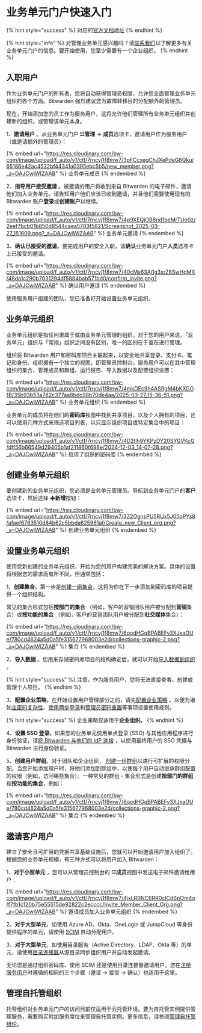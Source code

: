 # 业务单元门户快速入门

{% hint style="success" %}
对应的[官方文档地址](https://bitwarden.com/help/business-unit-portal-quick-start/)
{% endhint %}

{% hint style="info" %}
对管理业务单元感兴趣吗？请[联系我们](https://bitwarden.com/contact-sales/)以了解更多有关业务单元门户的信息。要开始使用，您至少需要有一个企业组织。
{% endhint %}

## 入职用户 <a href="#onboard-users" id="onboard-users"></a>

作为业务单元门户的所有者，您将自动获得管理员权限，允许您全面管理业务单元组织的各个方面。Bitwarden 强烈建议您为故障转移目的分配额外的管理员。

现在，开始添加您的员工作为服务用户，这将允许他们管理所有业务单元组织并创建新的组织，或管理该单元本身。

1、**邀请用户** 。从业务单元门户 **☷管理** → **成员**选项卡，邀请用户作为服务用户（或邀请额外的管理员）：

{% embed url="https://res.cloudinary.com/bw-com/image/upload/f_auto/v1/ctf/7rncvj1f8mw7/3pFCcxegChJXePdeG6Qku/65186e42ac4532bf44341a0395ebc5b5/new_member.png?_a=DAJCwlWIZAAB" %}
业务单元成员
{% endembed %}

2、**指导用户接受邀请** 。被邀请的用户将收到来自 Bitwarden 的电子邮件，邀请他们加入业务单元。请告知用户他们应该已收到邀请，并且他们需要使用现有的 Bitwarden 账户**登录**或**创建账户**以继续。

{% embed url="https://res.cloudinary.com/bw-com/image/upload/f_auto/v1/ctf/7rncvj1f8mw7/4p9XEQjOB8nd1beMrTUo0z/2eef7bcb01b850d8544caea5703f5821/Screenshot_2025-03-27_151609.png?_a=DAJCwlWIZAAB" %}
业务单元邀请
{% endembed %}

3、**确认已接受的邀请**。要完成用户的安全入职，请**确认**业务单元门户**人员**选项卡上已接受的邀请。

{% embed url="https://res.cloudinary.com/bw-com/image/upload/f_auto/v1/ctf/7rncvj1f8mw7/40cMs63Aj1g3xrZ8SwHqMX/48da1c290b7031294df5884bab571bd0/confirm_invite.png?_a=DAJCwlWIZAAB" %}
确认用户邀请
{% endembed %}

使用服务用户组建的团队，您已准备好开始设置业务单元组织。

## 业务单元组织 <a href="#business-unit-organizations" id="business-unit-organizations"></a>

业务单元组织是指任何隶属于或由业务单元管理的组织。对于您的用户来说，「业务单元」组织与「常规」组织之间没有区别，唯一的区别在于谁在进行管理。

组织将 Bitwarden 用户和密码库项目关联起来，以安全地共享登录、支付卡、笔记和身份。组织拥有一个独立的视图，即管理员控制台，服务用户可以在其中管理组织的集合、管理成员和群组、运行报告、导入数据以及配置组织设置：

{% embed url="https://res.cloudinary.com/bw-com/image/upload/f_auto/v1/ctf/7rncvj1f8mw7/4mkDEc9h4ASRgM4bKXGO1B/35b93b53a782c377aa8bdc98b70de4aa/2025-03-27_15-36-51.png?_a=DAJCwlWIZAAB" %}
业务单元组织
{% endembed %}

业务单元的成员将在他们的**密码库**视图中找到共享项目，以及个人拥有的项目，还可以使用几种方式来筛选项目列表，以只显示组织项目或特定集合中的项目：

{% embed url="https://res.cloudinary.com/bw-com/image/upload/f_auto/v1/ctf/7rncvj1f8mw7/4D2tlh9YKPzDY20SYGVKcG/dff56b66549d29405b1af211860f698e/2024-12-03_14-07-28.png?_a=DAJCwlWIZAAB" %}
启用了组织的密码库
{% endembed %}

## 创建业务单元组织 <a href="#create-a-business-unit-organization" id="create-a-business-unit-organization"></a>

要创建新的业务单元组织，您必须是业务单元管理员。导航到业务单元门户的**客户**选项卡，然后选择 ✚**新增**按钮：

{% embed url="https://res.cloudinary.com/bw-com/image/upload/f_auto/v1/ctf/7rncvj1f8mw7/3Z2OgnsPU5RUx5J05pPYs8/afaef6763510d84b62c5bbda625961af/Create_new_Client_org.png?_a=DAJCwlWIZAAB" %}
创建业务单元组织
{% endembed %}

## 设置业务单元组织 <a href="#setup-the-business-unit-organization" id="setup-the-business-unit-organization"></a>

使用您新创建的业务单元组织，开始为您的用户构建完美的解决方案。具体的设置将根据您的需求而有所不同，但通常包括：

1、**创建集合**。第一步是[创建一组集合](../../admin-console/organization-basics/about-collections.md#create-a-collection)，这将为你在下一步添加到密码库的项目提供一个组织结构。

常见的集合形式包括**按部门的集合** （例如，客户的营销团队用户被分配到**营销**集合）或**按功能的集合** （例如，客户的营销团队用户被分配到**社交媒体**集合）：

{% embed url="https://res.cloudinary.com/bw-com/image/upload/f_auto/v1/ctf/7rncvj1f8mw7/6qodHGqBPABEFv3XJxaOUe/780cd4624a5d0a5fe315677968003e2d/collections-graphic-2.png?_a=DAJCwlWIZAAB" %}
集合
{% endembed %}

2、**导入数据** 。您用来存储密码库项目的结构确定后，就可以开始[导入数据到组织](../../import-export/import-data-to-an-organization.md) 。

{% hint style="success" %}
注意，作为服务用户，您将无法直接查看、创建或管理个人项目。
{% endhint %}

3、**配置企业策略**。在开始设置用户管理部分之前，请先[配置企业策略](../../organizations/enterprise-policies.md) ，以便为诸如[主密码复杂性](../../organizations/enterprise-policies.md#master-password-requirements)、[使用两步登录](../../organizations/enterprise-policies.md#require-two-step-login)和[管理员密码重置](../../organizations/enterprise-policies.md#account-recovery-administration)等事项设置使用规则。

{% hint style="success" %}
企业策略仅适用于**企业组织。**
{% endhint %}

4、**设置 SSO 登录**。如果您的业务单元使用单点登录 (SSO) 与其他应用程序进行身份验证，请[将 Bitwarden 与他们的 IdP 连接](../../login-with-sso/about-login-with-sso.md) ，以使用最终用户的 SSO 凭据与 Bitwarden 进行身份验证。

5、**创建用户群组**。对于团队和企业组织， [创建一组群组](../../organizations/groups.md#create-a-group)以进行可扩展的权限分配。当您开始添加用户时，将他们添加到群组中，以使每个用户自动继承群组配置的权限（例如，访问哪些集合）。一种常见的群组 - 集合形式是创建**按部门的群组**和**按功能的集合**，例如：

{% embed url="https://res.cloudinary.com/bw-com/image/upload/f_auto/v1/ctf/7rncvj1f8mw7/6qodHGqBPABEFv3XJxaOUe/780cd4624a5d0a5fe315677968003e2d/collections-graphic-2.png?_a=DAJCwlWIZAAB" %}
集合
{% endembed %}

## 邀请客户用户 <a href="#invite-client-users" id="invite-client-users"></a>

建立了安全且可扩展的凭据共享基础设施后，您就可以开始邀请用户加入组织了。根据您的业务单元规模，有三种方式可以将用户加入 Bitwarden：

1、**对于小型单元** ，您可以从管理员控制台的 **☷成员**视图中发送电子邮件邀请给用户：

{% embed url="https://res.cloudinary.com/bw-com/image/upload/f_auto/v1/ctf/7rncvj1f8mw7/4jxLRBNC6RR0cICdBpOm4o/f7fb1c120b75e55515de92822c2ecccc/Invite_Member_Client_Org.png?_a=DAJCwlWIZAAB" %}
邀请成员加入业务单元组织
{% endembed %}

2、**对于大型单元**，如使用 Azure AD、Okta、OneLogin 或 JumpCloud 等身份提供程序的单元，请使用 [SCIM](../../scim/about-scim.md) 自动分配用户。

3、**对于大型单元**，如使用目录服务（Active Directory、LDAP、Okta 等）的单元，请使用[目录连接器](../../directory-connector/about-directory-connector.md)从源目录同步组织用户并自动发起邀请。

无论您是通过组织密码库、使用 SCIM 还是使用目录连接器邀请用户，您在[注册服务用户](../get-started-with-provider-portal.md#onboard-users)时遵循的相同的三个步骤（邀请 → 接受 → 确认）也适用于这里。

## 管理自托管组织 <a href="#managing-self-hosted-organizations" id="managing-self-hosted-organizations"></a>

托管组织对业务单元门户的访问目前仅适用于云托管环境。要为自托管实例提供管理服务，需要购买附加服务席位来管理自托管实例。更多信息，请参阅[管理自托管组织](../get-started-with-provider-portal.md#managing-self-hosted-organizations)。
